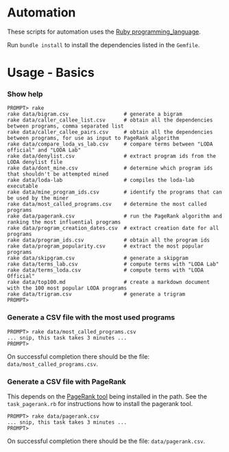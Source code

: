 # Automation

These scripts for automation uses the [Ruby programming_language](https://www.ruby-lang.org/en/).

Run `bundle install` to install the dependencies listed in the `Gemfile`.


# Usage - Basics

### Show help

```
PROMPT> rake
rake data/bigram.csv                  # generate a bigram
rake data/caller_callee_list.csv      # obtain all the dependencies between programs, comma separated list
rake data/caller_callee_pairs.csv     # obtain all the dependencies between programs, for use as input to PageRank algorithm
rake data/compare_loda_vs_lab.csv     # compare terms between "LODA official" and "LODA Lab"
rake data/denylist.csv                # extract program ids from the LODA denylist file
rake data/dont_mine.csv               # determine which program ids that shouldn't be attempted mined
rake data/loda-lab                    # compiles the loda-lab executable
rake data/mine_program_ids.csv        # identify the programs that can be used by the miner
rake data/most_called_programs.csv    # determine the most called programs
rake data/pagerank.csv                # run the PageRank algorithm and ranking the most influential programs
rake data/program_creation_dates.csv  # extract creation date for all programs
rake data/program_ids.csv             # obtain all the program ids
rake data/program_popularity.csv      # extract the most popular programs
rake data/skipgram.csv                # generate a skipgram
rake data/terms_lab.csv               # compute terms with "LODA Lab"
rake data/terms_loda.csv              # compute terms with "LODA Official"
rake data/top100.md                   # create a markdown document with the 100 most popular LODA programs
rake data/trigram.csv                 # generate a trigram
PROMPT>
```

### Generate a CSV file with the most used programs

```
PROMPT> rake data/most_called_programs.csv
... snip, this task takes 3 minutes ...
PROMPT>
```

On successful completion there should be the file: `data/most_called_programs.csv`.


### Generate a CSV file with PageRank

This depends on the [PageRank tool](https://github.com/louridas/pagerank) being installed in the path.
See the `task_pagerank.rb` for instructions how to install the pagerank tool.

```
PROMPT> rake data/pagerank.csv
... snip, this task takes 3 minutes ...
PROMPT>
```

On successful completion there should be the file: `data/pagerank.csv`.

